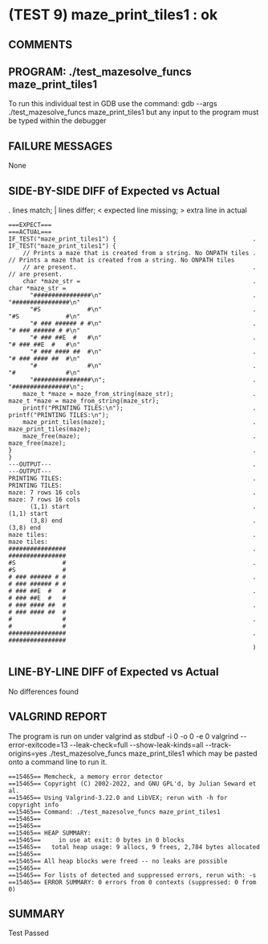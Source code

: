 (TEST 9) maze_print_tiles1 : ok
===============================

COMMENTS
--------


PROGRAM: ./test_mazesolve_funcs maze_print_tiles1
-------------------------------------------------
To run this individual test in GDB use the command:
  gdb --args ./test_mazesolve_funcs maze_print_tiles1
but any input to the program must be typed within the debugger

FAILURE MESSAGES
----------------
None

SIDE-BY-SIDE DIFF of Expected vs Actual
---------------------------------------
. lines match; | lines differ; < expected line missing; > extra line in actual

```sdiff
===EXPECT===                                                          ===ACTUAL===
IF_TEST("maze_print_tiles1") {                                      . IF_TEST("maze_print_tiles1") {
    // Prints a maze that is created from a string. No ONPATH tiles .     // Prints a maze that is created from a string. No ONPATH tiles
    // are present.                                                 .     // are present.
    char *maze_str =                                                .     char *maze_str =
      "################\n"                                          .       "################\n"
      "#S             #\n"                                          .       "#S             #\n"
      "# ### ###### # #\n"                                          .       "# ### ###### # #\n"
      "# ### ##E  #   #\n"                                          .       "# ### ##E  #   #\n"
      "# ### #### ##  #\n"                                          .       "# ### #### ##  #\n"
      "#              #\n"                                          .       "#              #\n"
      "################\n";                                         .       "################\n";
    maze_t *maze = maze_from_string(maze_str);                      .     maze_t *maze = maze_from_string(maze_str);
    printf("PRINTING TILES:\n");                                    .     printf("PRINTING TILES:\n");
    maze_print_tiles(maze);                                         .     maze_print_tiles(maze);
    maze_free(maze);                                                .     maze_free(maze);
}                                                                   . }
---OUTPUT---                                                        . ---OUTPUT---
PRINTING TILES:                                                     . PRINTING TILES:
maze: 7 rows 16 cols                                                . maze: 7 rows 16 cols
      (1,1) start                                                   .       (1,1) start
      (3,8) end                                                     .       (3,8) end
maze tiles:                                                         . maze tiles:
################                                                    . ################
#S             #                                                    . #S             #
# ### ###### # #                                                    . # ### ###### # #
# ### ##E  #   #                                                    . # ### ##E  #   #
# ### #### ##  #                                                    . # ### #### ##  #
#              #                                                    . #              #
################                                                    . ################
                                                                    ) 

```

LINE-BY-LINE DIFF of Expected vs Actual
---------------------------------------
No differences found

VALGRIND REPORT
---------------
The program is run on under valgrind as
  stdbuf -i 0 -o 0 -e 0 valgrind --error-exitcode=13 --leak-check=full --show-leak-kinds=all --track-origins=yes ./test_mazesolve_funcs maze_print_tiles1
which may be pasted onto a command line to run it.

```
==15465== Memcheck, a memory error detector
==15465== Copyright (C) 2002-2022, and GNU GPL'd, by Julian Seward et al.
==15465== Using Valgrind-3.22.0 and LibVEX; rerun with -h for copyright info
==15465== Command: ./test_mazesolve_funcs maze_print_tiles1
==15465== 
==15465== 
==15465== HEAP SUMMARY:
==15465==     in use at exit: 0 bytes in 0 blocks
==15465==   total heap usage: 9 allocs, 9 frees, 2,784 bytes allocated
==15465== 
==15465== All heap blocks were freed -- no leaks are possible
==15465== 
==15465== For lists of detected and suppressed errors, rerun with: -s
==15465== ERROR SUMMARY: 0 errors from 0 contexts (suppressed: 0 from 0)
```

SUMMARY
-------
Test Passed
